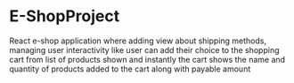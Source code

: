 # E-ShopProject
React e-shop application where adding view about shipping methods, managing user interactivity like user can add their choice to the shopping cart from list of products shown and instantly the cart shows the name and quantity of products added to the cart along with payable amount
